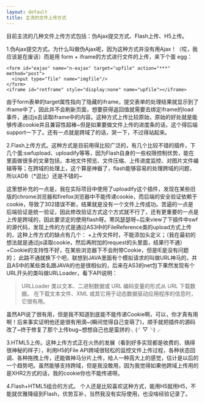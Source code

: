```yaml
---
layout: default
title: 主流的文件上传方式
---
```


目前主流的几种文件上传方式包括：伪Ajax提交方式、Flash上传、H5上传。

1.伪Ajax提交方式。为什么叫做伪Ajax呢，因为这种方式并没有用Ajax！（哎，我应该是在废话）而是用 form + iframe的方式进行文件的上传，来下个蛋 egg：

```
<form id="eajax" name="n-eajax" target="upfile" action="***" method="post">
  <input type="file" name="imgfile"/>
</form>
<iframe id="retframe" style="display:none" name="upfile"></iframe>
```
由于form表单的target属性指向了隐藏的iframe，提交表单的处理结果就显示到了iframe中了，因此并不会刷新页面，想要获得返回值就需要去绑定iframe的load事件，通过js去读取iframe中的内容。这种方式上传比较原始，原始的好处就是能够传递cookie并且兼容性超棒~但是如果要做文件上传的进度条的话，这个得后端support一下了。还有一点就是跨域了的话，哭一下，不过得站起来。

2.Flash上传方式。这种方式是目前用得比较广泛的，有几个比较不错的插件，下几个蛋:swfupload、uploadify等等，因为Flash自身的一些权限控制优势，能在里面做很多的文章包括，本地文件预览、文件压缩、上传进度监控、对图片文件编辑等等；在跨域的处理上，这个算是神器了，flash能够容易的处理跨域的问题，所以ADB（*逗比）还是不错的~

这里想补充的一点是，我在实际项目中使用了uploadify这个插件，发现在某些旧版的chrome浏览器和firefox浏览器中不能传递cookie，而后端的安全验证依赖于cookie，导致了302错误不断，结果就是没有一个文件上传成功。苦逼的一点是后端验证是统一验证，因此修改验证方式这个方式就不行了，还有更重要的一点是上传是跨域的，因此要坚定的使用flash呀。寒风瑟瑟呀~后来view了下插件中swf的源代码，发现上传的方式是通过AS3中的FileReference类的upload方式上传的，这种上传方式的缺点有几个：
+上传文件时，不能添加头定义；（我在最初的想法就是通过js读取cookie，然后再附加的request的头里面，结果行不通）
+Cookie的支持性不好，在某些浏览器下不会附带Cookie，但是IE是没有问题的；
此路不通就换下个吧，联想到JAVA里面有个模拟请求的叫做URL神马的，并且AS中的某些类名跟JAVA的也是很相似的，后来在AS3的net包下果然发现有个URL开头的类叫做URLLoader，看下API说明：

> URLLoader 类以文本、二进制数据或 URL 编码变量的形式从 URL 下载数据。 在下载文本文件、XML 或其它用于动态数据驱动应用程序的信息时，它很有用。

虽然API说了很有用，但是我不知道到底能不能传递Cookie啊，可以，你才真有用啊！后来事实证明他还是很有用滴~(瞬间觉得自己变萌了)，顺手就把插件的源码改了~终于修复了那个上传bug~想想自己也是蛮拼的╮(╯▽╰)╭

3.HTML5上传。这种上传方式正在火热的发展（看到好多实现都是收费的、搞得很神秘的样子），利用H5的File  API跨域很轻松的监控文件上传过程，各种状态回调、各种拖拽上传，还能做神马分片上传，给人一种高大上的感觉，估计是以后的一个趋势吧。虽然能够支持跨域，但是我没敢用，因为我觉得如果他跨域上传用的是XHR2方式的话，我的cookie你也不能传递呀。

4.Flash+HTML5组合的方式。 个人还是比较喜欢这种方式，能用H5就用H5，不能就优雅降级到Flash，优势互补，当然我没有实际使用，也没啥经验记录了。
